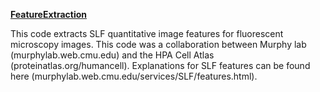 [**FeatureExtraction**](https://github.com/CellProfiling/FeatureExtraction)

This code extracts SLF quantitative image features for fluorescent microscopy images. This code was a collaboration between Murphy lab (murphylab.web.cmu.edu) and the HPA Cell Atlas (proteinatlas.org/humancell). Explanations for SLF features can be found here (murphylab.web.cmu.edu/services/SLF/features.html).







